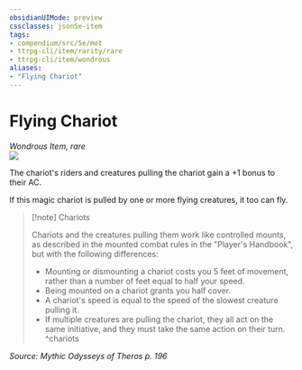 ```yaml
---
obsidianUIMode: preview
cssclasses: json5e-item
tags:
- compendium/src/5e/mot
- ttrpg-cli/item/rarity/rare
- ttrpg-cli/item/wondrous
aliases: 
- "Flying Chariot"
---
```

# Flying Chariot
*Wondrous Item, rare*  
![](/3-Mechanics/CLI/items/img/flying-chariot.webp#right)  


The chariot's riders and creatures pulling the chariot gain a +1 bonus to their AC.

If this magic chariot is pulled by one or more flying creatures, it too can fly.

> [!note] Chariots
> 
> Chariots and the creatures pulling them work like controlled mounts, as described in the mounted combat rules in the "Player's Handbook", but with the following differences:
> 
> - Mounting or dismounting a chariot costs you 5 feet of movement, rather than a number of feet equal to half your speed.  
> - Being mounted on a chariot grants you half cover.  
> - A chariot's speed is equal to the speed of the slowest creature pulling it.  
> - If multiple creatures are pulling the chariot, they all act on the same initiative, and they must take the same action on their turn.  
^chariots

*Source: Mythic Odysseys of Theros p. 196*
